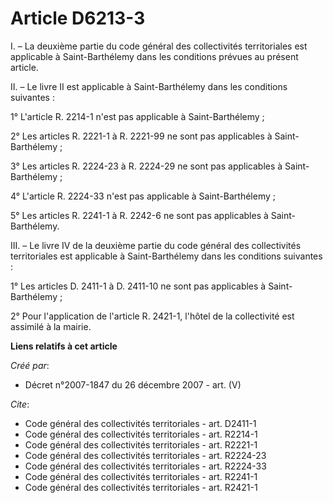 # Article D6213-3

I. – La deuxième partie du code général des collectivités territoriales est applicable à Saint-Barthélemy dans les conditions
prévues au présent article.

II. – Le livre II est applicable à Saint-Barthélemy dans les conditions suivantes :

1° L'article R. 2214-1 n'est pas applicable à Saint-Barthélemy ;

2° Les articles R. 2221-1 à R. 2221-99 ne sont pas applicables à Saint-Barthélemy ;

3° Les articles R. 2224-23 à R. 2224-29 ne sont pas applicables à Saint-Barthélemy ;

4° L'article R. 2224-33 n'est pas applicable à Saint-Barthélemy ;

5° Les articles R. 2241-1 à R. 2242-6 ne sont pas applicables à Saint-Barthélemy.

III. – Le livre IV de la deuxième partie du code général des collectivités territoriales est applicable à Saint-Barthélemy
dans les conditions suivantes :

1° Les articles D. 2411-1 à D. 2411-10 ne sont pas applicables à Saint-Barthélemy ;

2° Pour l'application de l'article R. 2421-1, l'hôtel de la collectivité est assimilé à la mairie.

**Liens relatifs à cet article**

_Créé par_:

  - Décret n°2007-1847 du 26 décembre 2007 - art. (V)

_Cite_:

  - Code général des collectivités territoriales - art. D2411-1
  - Code général des collectivités territoriales - art. R2214-1
  - Code général des collectivités territoriales - art. R2221-1
  - Code général des collectivités territoriales - art. R2224-23
  - Code général des collectivités territoriales - art. R2224-33
  - Code général des collectivités territoriales - art. R2241-1
  - Code général des collectivités territoriales - art. R2421-1
